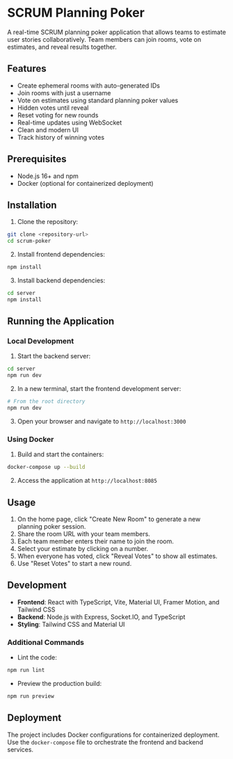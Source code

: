 # SCRUM Planning Poker

A real-time SCRUM planning poker application that allows teams to estimate user stories collaboratively. Team members can join rooms, vote on estimates, and reveal results together.

## Features

- Create ephemeral rooms with auto-generated IDs
- Join rooms with just a username
- Vote on estimates using standard planning poker values
- Hidden votes until reveal
- Reset voting for new rounds
- Real-time updates using WebSocket
- Clean and modern UI
- Track history of winning votes

## Prerequisites

- Node.js 16+ and npm
- Docker (optional for containerized deployment)

## Installation

1. Clone the repository:
```bash
git clone <repository-url>
cd scrum-poker
```

2. Install frontend dependencies:
```bash
npm install
```

3. Install backend dependencies:
```bash
cd server
npm install
```

## Running the Application

### Local Development

1. Start the backend server:
```bash
cd server
npm run dev
```

2. In a new terminal, start the frontend development server:
```bash
# From the root directory
npm run dev
```

3. Open your browser and navigate to `http://localhost:3000`

### Using Docker

1. Build and start the containers:
```bash
docker-compose up --build
```

2. Access the application at `http://localhost:8085`

## Usage

1. On the home page, click "Create New Room" to generate a new planning poker session.
2. Share the room URL with your team members.
3. Each team member enters their name to join the room.
4. Select your estimate by clicking on a number.
5. When everyone has voted, click "Reveal Votes" to show all estimates.
6. Use "Reset Votes" to start a new round.

## Development

- **Frontend**: React with TypeScript, Vite, Material UI, Framer Motion, and Tailwind CSS
- **Backend**: Node.js with Express, Socket.IO, and TypeScript
- **Styling**: Tailwind CSS and Material UI

### Additional Commands

- Lint the code:
```bash
npm run lint
```

- Preview the production build:
```bash
npm run preview
```

## Deployment

The project includes Docker configurations for containerized deployment. Use the `docker-compose` file to orchestrate the frontend and backend services.
